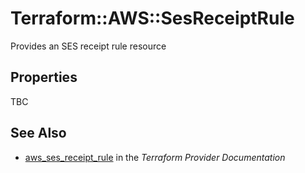 # Terraform::AWS::SesReceiptRule

Provides an SES receipt rule resource

## Properties

TBC

## See Also

* [aws_ses_receipt_rule](https://www.terraform.io/docs/providers/aws/r/ses_receipt_rule.html) in the _Terraform Provider Documentation_